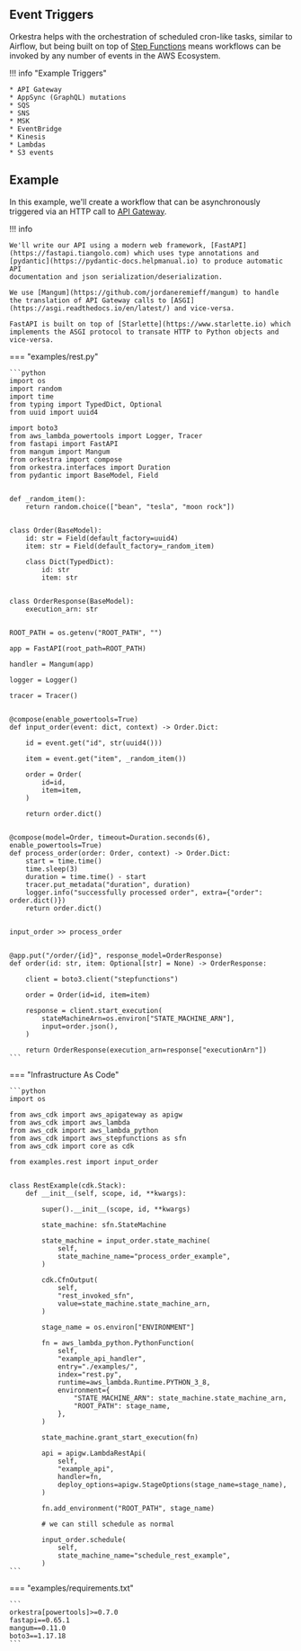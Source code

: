 ## Event Triggers

Orkestra helps with the orchestration of scheduled cron-like tasks,
similar to Airflow, but being built on top of [Step Functions](https://aws.amazon.com/step-functions/)
means workflows can be invoked by any number of events in the AWS Ecosystem.

!!! info "Example Triggers"

    * API Gateway
    * AppSync (GraphQL) mutations
    * SQS
    * SNS
    * MSK
    * EventBridge
    * Kinesis
    * Lambdas
    * S3 events

## Example

In this example, we'll create a workflow that can be asynchronously triggered via an HTTP call to [API Gateway](https://aws.amazon.com/api-gateway/).

!!! info

    We'll write our API using a modern web framework, [FastAPI](https://fastapi.tiangolo.com) which uses type annotations and [pydantic](https://pydantic-docs.helpmanual.io) to produce automatic API
    documentation and json serialization/deserialization.

    We use [Mangum](https://github.com/jordaneremieff/mangum) to handle the translation of API Gateway calls to [ASGI](https://asgi.readthedocs.io/en/latest/) and vice-versa.

    FastAPI is built on top of [Starlette](https://www.starlette.io) which implements the ASGI protocol to transate HTTP to Python objects and vice-versa.

=== "examples/rest.py"

    ```python
    import os
    import random
    import time
    from typing import TypedDict, Optional
    from uuid import uuid4

    import boto3
    from aws_lambda_powertools import Logger, Tracer
    from fastapi import FastAPI
    from mangum import Mangum
    from orkestra import compose
    from orkestra.interfaces import Duration
    from pydantic import BaseModel, Field


    def _random_item():
        return random.choice(["bean", "tesla", "moon rock"])


    class Order(BaseModel):
        id: str = Field(default_factory=uuid4)
        item: str = Field(default_factory=_random_item)

        class Dict(TypedDict):
            id: str
            item: str


    class OrderResponse(BaseModel):
        execution_arn: str


    ROOT_PATH = os.getenv("ROOT_PATH", "")

    app = FastAPI(root_path=ROOT_PATH)

    handler = Mangum(app)

    logger = Logger()

    tracer = Tracer()


    @compose(enable_powertools=True)
    def input_order(event: dict, context) -> Order.Dict:

        id = event.get("id", str(uuid4()))

        item = event.get("item", _random_item())

        order = Order(
            id=id,
            item=item,
        )

        return order.dict()


    @compose(model=Order, timeout=Duration.seconds(6), enable_powertools=True)
    def process_order(order: Order, context) -> Order.Dict:
        start = time.time()
        time.sleep(3)
        duration = time.time() - start
        tracer.put_metadata("duration", duration)
        logger.info("successfully processed order", extra={"order": order.dict()})
        return order.dict()


    input_order >> process_order


    @app.put("/order/{id}", response_model=OrderResponse)
    def order(id: str, item: Optional[str] = None) -> OrderResponse:

        client = boto3.client("stepfunctions")

        order = Order(id=id, item=item)

        response = client.start_execution(
            stateMachineArn=os.environ["STATE_MACHINE_ARN"],
            input=order.json(),
        )

        return OrderResponse(execution_arn=response["executionArn"])
    ```

=== "Infrastructure As Code"

    ```python
    import os

    from aws_cdk import aws_apigateway as apigw
    from aws_cdk import aws_lambda
    from aws_cdk import aws_lambda_python
    from aws_cdk import aws_stepfunctions as sfn
    from aws_cdk import core as cdk

    from examples.rest import input_order


    class RestExample(cdk.Stack):
        def __init__(self, scope, id, **kwargs):

            super().__init__(scope, id, **kwargs)

            state_machine: sfn.StateMachine

            state_machine = input_order.state_machine(
                self,
                state_machine_name="process_order_example",
            )

            cdk.CfnOutput(
                self,
                "rest_invoked_sfn",
                value=state_machine.state_machine_arn,
            )

            stage_name = os.environ["ENVIRONMENT"]

            fn = aws_lambda_python.PythonFunction(
                self,
                "example_api_handler",
                entry="./examples/",
                index="rest.py",
                runtime=aws_lambda.Runtime.PYTHON_3_8,
                environment={
                    "STATE_MACHINE_ARN": state_machine.state_machine_arn,
                    "ROOT_PATH": stage_name,
                },
            )

            state_machine.grant_start_execution(fn)

            api = apigw.LambdaRestApi(
                self,
                "example_api",
                handler=fn,
                deploy_options=apigw.StageOptions(stage_name=stage_name),
            )

            fn.add_environment("ROOT_PATH", stage_name)

            # we can still schedule as normal

            input_order.schedule(
                self,
                state_machine_name="schedule_rest_example",
            )
    ```

=== "examples/requirements.txt"

    ```
    orkestra[powertools]>=0.7.0
    fastapi==0.65.1
    mangum==0.11.0
    boto3==1.17.18
    ```
